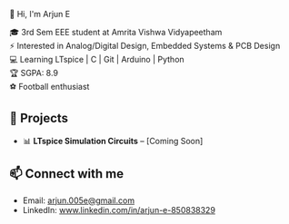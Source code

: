 👋 Hi, I'm Arjun E

🎓 3rd Sem EEE student at Amrita Vishwa Vidyapeetham  
⚡ Interested in Analog/Digital Design, Embedded Systems & PCB Design  
💻 Learning LTspice | C | Git | Arduino | Python  
🏆 SGPA: 8.9  
⚽ Football enthusiast

## 🚀 Projects
- 📊 **LTspice Simulation Circuits** – [Coming Soon]

## 📫 Connect with me
- Email: arjun.005e@gmail.com
- LinkedIn: www.linkedin.com/in/arjun-e-850838329



